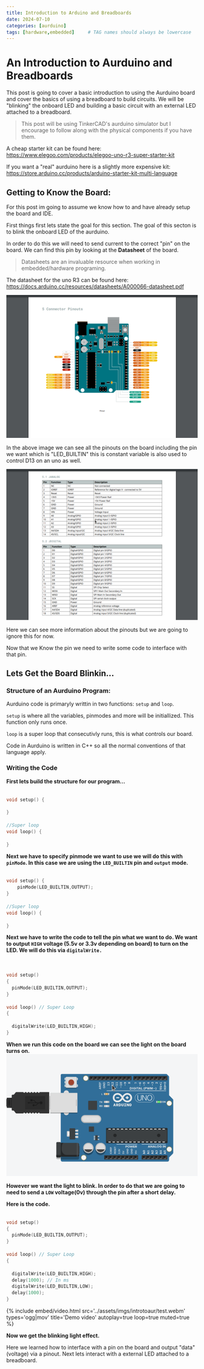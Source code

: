 ```yaml
---
title: Introduction to Arduino and Breadboards
date: 2024-07-10 
categories: [aurduino]
tags: [hardware,embedded]     # TAG names should always be lowercase
---
```



# An Introduction to Aurduino and Breadboards


This post is going to cover a basic introduction to using the Aurduino board and cover the basics of using a breadboard to build circuits. We will be "blinking" the onboard LED and building a basic circuit with an external LED attached to a breadboard.

> This post will be using TinkerCAD's aurduino simulator but I encourage to follow along with the physical components if you have them.

A cheap starter kit can be found here: <https://www.elegoo.com/products/elegoo-uno-r3-super-starter-kit>

If you want a "real" aurduino here is a slightly more expensive kit: <https://store.arduino.cc/products/arduino-starter-kit-multi-language>


## Getting to Know the Board:

For this post im going to assume we know how to and have already setup the board and IDE.


First things first lets state the goal for this section. The goal of this secton is to blink the onboard LED of the aurduino.


In order to do this we will need to send current to the correct "pin" on the board. We can find this pin by looking at the **Datasheet** of the board.


> Datasheets are an invaluable resource when working in embedded/hardware programing.

The datasheet for the uno R3 can be found here: <https://docs.arduino.cc/resources/datasheets/A000066-datasheet.pdf>



![img pinout](../assets/imgs/introtoaur/image.png)

In the above image we can see all the pinouts on the board including the pin we want which is "LED_BUILTIN" this is constant variable is also used to control D13 on an uno as well.

![alt text](../assets/imgs/introtoaur/image-1.png)

Here we can see more information about the pinouts but we are going to ignore this for now. 

Now that we Know the pin we need to write some code to interface with that pin.

## Lets Get the Board Blinkin...

### Structure of an Aurduino Program:

Aurduino code is primaryly writtin in two functions: `setup` and `loop`. 

`setup` is where all the variables, pinmodes and more will be initiallized. This function only runs once.

`loop` is a super loop that consecutivly runs, this is what controls our board.

Code in Aurduino is written in C++ so all the normal conventions of that language apply.

### Writing the Code



**First lets build the structure for our program...**


```C++

void setup() {

}

//Super loop
void loop() { 

}
```

**Next we have to specify pinmode we want to use we will do this with `pinMode`. In this case we are using the `LED_BUILTIN` pin and `output` mode.**


```C++

void setup() {
    pinMode(LED_BUILTIN,OUTPUT);
}

//Super loop
void loop() { 

}

```
**Next we have to write the code to tell the pin what we want to do. We want to output `HIGH` voltage (5.5v or 3.3v depending on board) to turn on the LED. We will do this via `digitalWrite.`**

```C++


void setup()
{
  pinMode(LED_BUILTIN,OUTPUT);
}

void loop() // Super Loop
{

  digitalWrite(LED_BUILTIN,HIGH);
}

```
**When we run this code on the board we can see the light on the board turns on.**
![imgae](../assets/imgs/introtoaur/image-2.png)

**However we want the light to blink. In order to do that we are going to need to send a `LOW` voltage(0v) through the pin after a short delay.**

**Here is the code.**

```C++

void setup()
{
  pinMode(LED_BUILTIN,OUTPUT);
}

void loop() // Super Loop
{

  digitalWrite(LED_BUILTIN,HIGH);
  delay(1000); // In ms
  digitalWrite(LED_BUILTIN,LOW);
  delay(1000);
}

```

{%
  include embed/video.html
  src='../assets/imgs/introtoaur/test.webm'
  types='ogg|mov'
  title='Demo video'
  autoplay=true
  loop=true
  muted=true
%}

**Now we get the blinking light effect.**

Here we learned how to interface with a pin on the board and output "data"(voltage) via a pinout. Next lets interact with a external LED attached to a breadboard.


